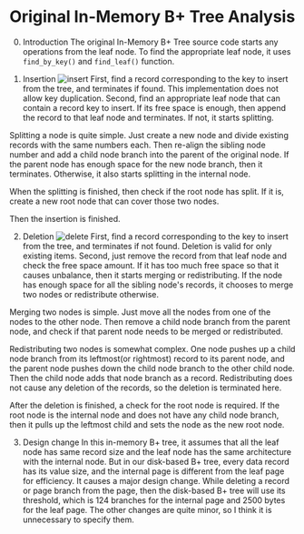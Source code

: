 # Original In-Memory B+ Tree Analysis

0. Introduction
The original In-Memory B+ Tree source code starts any operations from the leaf node.
To find the appropriate leaf node, it uses `find_by_key()` and `find_leaf()` function.

1. Insertion
![insert](insert.png)
First, find a record corresponding to the key to insert from the tree, and terminates if found. This implementation does not allow key duplication.
Second, find an appropriate leaf node that can contain a record key to insert. If its free space is enough, then append the record to that leaf node and terminates. If not, it starts splitting.

Splitting a node is quite simple. Just create a new node and divide existing records with the same numbers each. Then re-align the sibling node number and add a child node branch into the parent of the original node.
If the parent node has enough space for the new node branch, then it terminates. Otherwise, it also starts splitting in the internal node.

When the splitting is finished, then check if the root node has split. If it is, create a new root node that can cover those two nodes.

Then the insertion is finished.

2. Deletion
![delete](delete.png)
First, find a record corresponding to the key to insert from the tree, and terminates if not found. Deletion is valid for only existing items.
Second, just remove the record from that leaf node and check the free space amount. If it has too much free space so that it causes unbalance, then it starts merging or redistributing. If the node has enough space for all the sibling node's records, it chooses to merge two nodes or redistribute otherwise.

Merging two nodes is simple. Just move all the nodes from one of the nodes to the other node. Then remove a child node branch from the parent node, and check if that parent node needs to be merged or redistributed.

Redistributing two nodes is somewhat complex. One node pushes up a child node branch from its leftmost(or rightmost) record to its parent node, and the parent node pushes down the child node branch to the other child node. Then the child node adds that node branch as a record. Redistributing does not cause any deletion of the records, so the deletion is terminated here.

After the deletion is finished, a check for the root node is required. If the root node is the internal node and does not have any child node branch, then it pulls up the leftmost child and sets the node as the new root node.

3. Design change
In this in-memory B+ tree, it assumes that all the leaf node has same record size and the leaf node has the same architecture with the internal node. But in our disk-based B+ tree, every data record has its value size, and the internal page is different from the leaf page for efficiency. It causes a major design change.
While deleting a record or page branch from the page, then the disk-based B+ tree will use its threshold, which is 124 branches for the internal page and 2500 bytes for the leaf page. The other changes are quite minor, so I think it is unnecessary to specify them.